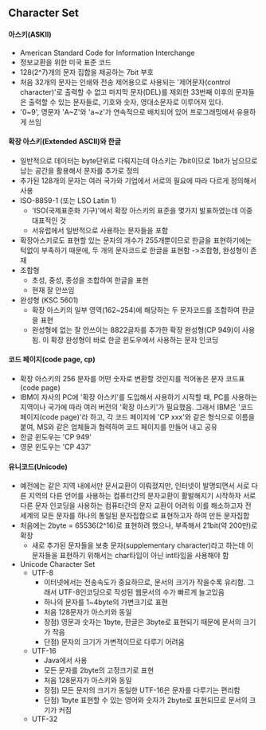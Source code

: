 ## Character Set

#### 아스키(ASKII)

* American Standard Code for Information Interchange
* 정보교환을 위한 미국 표준 코드
* 128(2^7)개의 문자 집합을 제공하는 7bit 부호
* 처음 32개의 문자는 인쇄와 전송 제어용으로 사용되는 '제어문자(control character)'로 출력할 수 없고 마지막 문자(DEL)를 제외한 33번째 이후의 문자들은 출력할 수 있는 문자들로, 기호와 숫자, 영대소문자로 이루어져 있다.
* '0~9', 영문자 'A~Z'와 'a~z'가 연속적으로 배치되어 있어 프로그래밍에서 유용하게 쓰임



#### 확장 아스키(Extended ASCII)와 한글

* 일반적으로 데이터는 byte단위로 다뤄지는데 아스키는 7bit이므로 1bit가 남으므로 남는 공간을 활용해서 문자를 추가로 정의
* 추가된 128개의 문자는 여러 국가와 기업에서 서로의 필요에 따라 다르게 정의해서 사용
* ISO-8859-1 (또는 LSO Latin 1)
  * 'ISO(국제표준화 기구)'에서 확장 아스키의 표준을 몇가지 발표하였는데 이중 대표적인 것
  * 서유럽에서 일반적으로 사용하는 문자들을 포함
* 확장아스키로도 표현할 있는 문자의 개수가 255개뿐이므로 한글을 표현하기에는 턱없이 부족하기 때문에, 두 개의 문자코드로 한글을 표현함 ->조합형, 완성형이 존재
* 조합형
  * 초성, 중성, 종성을 조합하여 한글을 표현
  * 현재 잘 안쓰임
* 완성형 (KSC 5601)
  * 확장 아스키의 일부 영역(162~254)에 해당하는 두 문자코드를 조합하여 한글을 표현
  * 완성형에 없는 잘 안쓰이는 8822글자를 추가한 확장 완성형(CP 949)이 사용됨. 이 확장 완성형이 바로 한글 윈도우에서 사용하는 문자 인코딩



#### 코드 페이지(code page, cp)

* 확장 아스키의 256 문자를 어떤 숫자로 변환할 것인지를 적어놓은 문자 코드표(code page)
* IBM이 자사의 PC에 '확장 아스키'를 도입해서 사용하기 시작할 때, PC를 사용하는 지역이나 국가에 따라 여러 버전의 '확장 아스키'가 필요했음. 그래서 IBM은 '코드 페이지(code page)'라 하고, 각 코드 페이지에 'CP xxx'와 같은 형식으로 이름을 붙여, MS와 같은 업체들과 협력하여 코드 페이지를 만들어 내고 공유
* 한글 윈도우는 'CP 949'
* 영문 윈도우는 'CP 437'



#### 유니코드(Unicode)

* 예전에는 같은 지역 내에서만 문서교환이 이뤄졌지만, 인터넷이 발명되면서 서로 다른 지역의 다른 언어를 사용하는 컴퓨터간의 문자교환이 활발해지기 시작하자 서로 다른 문자 인코딩을 사용하는 컴퓨터간의 문자 교환이 어려워 이를 해소하고자 전 세계의 모든 문자를 하나의 통일된 문자집합으로 표현하고자 하여 만든 문자집합
* 처음에는 2byte = 65536(2^16)로 표현하려 했으나, 부족해서 21bit(약 200만)로 확장
  * 새로 추가된 문자들을 보충 문자(supplementary character)라고 하는데 이 문자들을 표현하기 위해서는 char타입이 아닌 int타입을 사용해야 함
* Unicode Character Set
  * UTF-8
    * 이터넷에서는 전송속도가 중요하므로, 문서의 크기가 작을수록 유리함. 그래서 UTF-8인코딩으로 작성된 웹문서의 수가 빠르게 늘고있음
    * 하나의 문자를 1~4byte의 가변크기로 표현
    * 처음 128문자가 아스키와 동일
    * 장점) 영문과 숫자는 1byte, 한글은 3byte로 표현되기 때문에 문서의 크기가 작음
    * 단점) 문자의 크기가 가변적이므로 다루기 어려움 
  * UTF-16
    * Java에서 사용
    * 모든 문자를 2byte의 고정크기로 표현
    * 처음 128문자가 아스키와 동일
    * 장점) 모든 문자의 크기가 동일한 UTF-16은 문자를 다루기는 편리함
    * 단점) 1byte 표현할 수 있는 영어와 숫자가 2byte로 표현되므로 문서의 크기가 커짐 
  * UTF-32